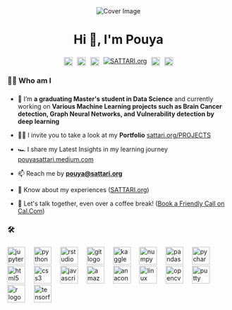<div align="center">
  <img src="https://sattari.org/wp-content/uploads/2024/01/output-onlinegiftools.gif" alt="Cover Image" style="max-width:100%; max-height:300px; pointer-events: none;">
</div>



###

<h1 align="center">Hi 👋,   I'm Pouya</h1>

###


<div align="center" style="display: flex; justify-content: center; gap: 10px;">
  <a href="https://huggingface.co/sattari">
    <img src="https://huggingface.co/datasets/huggingface/badges/resolve/main/follow-me-on-HF-md-dark.svg" alt="Follow me on HF" height="20">
 </a>
  <a href="https://www.linkedin.com/in/pouya-sattari/" target="_blank">
    <img src="https://content.linkedin.com/content/dam/me/business/en-us/amp/brand-site/v2/bg/LI-Logo.svg.original.svg" height="20" alt="linkedin logo">
  </a>
  <a href="http://pouyasattari.medium.com/" target="_blank">
    <img src="https://www.vectorlogo.zone/logos/medium/medium-tile.svg" height="20" alt="medium logo">
  </a>
    <a href="https://www.sattari.org">
    <img src="https://img.shields.io/badge/SATTARI.org-blue?logo=internetexplorer" alt="SATTARI.org">
  </a>
  <a href="sattaripouya@gmail.com" target="_blank">
    <img src="https://img.shields.io/static/v1?message=Gmail&logo=gmail&label=&color=D14836&logoColor=white&labelColor=&style=for-the-badge" height="20" alt="gmail logo">
  </a>
  <img src="https://komarev.com/ghpvc/?username=pouyasattari&label=%20Visitors&color=blue&style=flat" alt="pouyasattari" height="20"/>
</div>


###


<h3 align="left">👩‍💻  Who am I</h3>

###

- 🔭 I’m **a graduating Master's student in Data Science** and currently working on **Various Machine Learning projects such as Brain Cancer detection, Graph Neural Networks, and Vulnerability detection by deep learning**

- 👨‍💻 I invite you to take a look at my **Portfolio** [sattari.org/PROJECTS](https://sattari.org/PROJECTS)

- 🏎 I share my Latest Insights in my learning journey [pouyasattari.medium.com](http://pouyasattari.medium.com/)

- 📫 Reach me by **pouya@sattari.org**

- 📄 Know about my experiences ([SATTARI.org](https://sattari.org))

- 🤙 Let's talk together, even over a coffee break! ([Book a Friendly Call on Cal.Com](https://cal.com/sattari))



###

<h3 align="left">🛠</h3>

###

<div align="left">
  <img src="https://cdn.jsdelivr.net/gh/devicons/devicon/icons/jupyter/jupyter-original.svg" height="40" alt="jupyter logo"  />
  <img width="12" />
  <img src="https://cdn.jsdelivr.net/gh/devicons/devicon/icons/python/python-original.svg" height="40" alt="python logo"  />
  <img width="12" />
  <img src="https://cdn.jsdelivr.net/gh/devicons/devicon/icons/rstudio/rstudio-original.svg" height="40" alt="rstudio logo"  />
  <img width="12" />
  <img src="https://cdn.jsdelivr.net/gh/devicons/devicon/icons/git/git-original.svg" height="40" alt="git logo"  />
  <img width="12" />
  <img src="https://cdn.jsdelivr.net/gh/devicons/devicon/icons/kaggle/kaggle-original.svg" height="40" alt="kaggle logo"  />
  <img width="12" />
  <img src="https://cdn.jsdelivr.net/gh/devicons/devicon/icons/numpy/numpy-original.svg" height="40" alt="numpy logo"  />
  <img width="12" />
  <img src="https://cdn.jsdelivr.net/gh/devicons/devicon/icons/pandas/pandas-original.svg" height="40" alt="pandas logo"  />
  <img width="12" />
  <img src="https://cdn.jsdelivr.net/gh/devicons/devicon/icons/pycharm/pycharm-original.svg" height="40" alt="pycharm logo"  />
  <img width="12" />
  <img src="https://cdn.jsdelivr.net/gh/devicons/devicon/icons/html5/html5-original.svg" height="40" alt="html5 logo"  />
  <img width="12" />
  <img src="https://cdn.jsdelivr.net/gh/devicons/devicon/icons/css3/css3-original.svg" height="40" alt="css3 logo"  />
  <img width="12" />
  <img src="https://cdn.jsdelivr.net/gh/devicons/devicon/icons/javascript/javascript-original.svg" height="40" alt="javascript logo"  />
  <img width="12" />
  <img src="https://cdn.jsdelivr.net/gh/devicons/devicon/icons/amazonwebservices/amazonwebservices-original.svg" height="40" alt="amazonwebservices logo"  />
  <img width="12" />
  <img src="https://cdn.jsdelivr.net/gh/devicons/devicon/icons/anaconda/anaconda-original.svg" height="40" alt="anaconda logo"  />
  <img width="12" />
  <img src="https://cdn.jsdelivr.net/gh/devicons/devicon/icons/linux/linux-original.svg" height="40" alt="linux logo"  />
  <img width="12" />
  <img src="https://cdn.jsdelivr.net/gh/devicons/devicon/icons/opencv/opencv-original.svg" height="40" alt="opencv logo"  />
  <img width="12" />
  <img src="https://cdn.jsdelivr.net/gh/devicons/devicon/icons/putty/putty-original.svg" height="40" alt="putty logo"  />
  <img width="12" />
  <img src="https://cdn.jsdelivr.net/gh/devicons/devicon/icons/r/r-original.svg" height="40" alt="r logo"  />
  <img width="12" />
  <img src="https://cdn.jsdelivr.net/gh/devicons/devicon/icons/tensorflow/tensorflow-original.svg" height="40" alt="tensorflow logo"  />
</div>



<div align="center">
</div>

###
